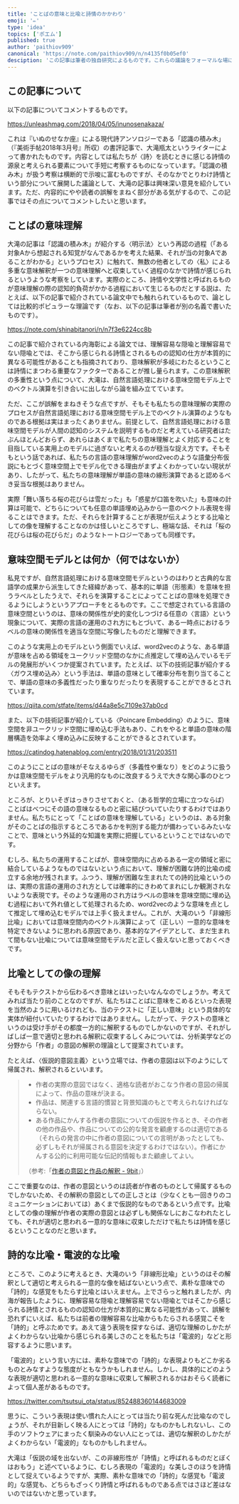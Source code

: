 ```yaml
---
title: 'ことばの意味と比喩と詩情のかかわり'
emoji: '✏️'
type: 'idea'
topics: ['ポエム']
published: true
author: 'paithiov909'
canonical: 'https://note.com/paithiov909/n/n4135f0b05ef0'
desciption: 'この記事は筆者の独自研究によるものです。これらの議論をフォーマルな場に持ち込む場合には、内容を慎重に検討し、必ず充分な裏付けをおこなうようにしてください。'
---
```


## この記事について

以下の記事についてコメントするものです。

https://unleashmag.com/2018/04/05/inunosenakaza/

これは『いぬのせなか座』による現代詩アンソロジーである「認識の積み木」（『美術手帖2018年3月号』所収）の書評記事で、大滝瓶太というライターによって書かれたものです。内容としては私たちが〈詩〉を読むときに感じる詩情の源泉と考えられる要素について手短に考察するものになっています。「認識の積み木」が扱う考察は横断的で示唆に富むものですが、そのなかでとりわけ詩情という部分について展開した議論として、大滝の記事は興味深い意見を紹介しています。ただ、内容的にやや読者の誤解をまねく部分がある気がするので、この記事ではその点についてコメントしたいと思います。

## ことばの意味理解

大滝の記事は「認識の積み木」が紹介する〈明示法〉という再認の過程（「ある対象Aから想起される知覚がなんであるかを考えた結果、それが当の対象Aであることがわかる」というプロセス）に触れて、無数の他者としての〈私〉による多重な意味解釈が一つの意味理解へと収束していく過程のなかで詩情が感じられるというような考察をしています。実際のところ、詩情や文学性と呼ばれるものが意味理解の際の認知的負荷がかかる過程において生じるものだとする説は、たとえば、以下の記事で紹介されている論文中でも触れられているもので、論としては比較的ポピュラーな理論です（なお、以下の記事は筆者が別の名義で書いたものです）。

https://note.com/shinabitanori/n/n7f3e6224cc8b

この記事で紹介されている内海彰による論文では、理解容易な隠喩と理解容易でない隠喩とでは、そこから感じられる詩情とされるものの認知の仕方が本質的に異なる可能性があることも指摘されており、意味解釈が多岐にわたるということは詩情にまつわる重要なファクターであることが推し量られます。この意味解釈の多重性という点について、大滝は、自然言語処理における意味空間モデル上でのベクトル演算を引き合いに出しながら論を組み立てています。

ただ、ここが誤解をまねきそうな点ですが、そもそも私たちの意味理解の実際のプロセスが自然言語処理における意味空間モデル上でのベクトル演算のようなものである根拠は実はまったくありません。前提として、自然言語処理における意味空間モデルが人間の認知のシステムを説明するものだと考えている研究者はたぶんほとんどおらず、あれらはあくまで私たちの意味理解とよく対応することを目指している実用上のモデルに過ぎないと考えるのが穏当な捉え方です。そもそもという話であれば、私たちの言語の意味理解がword2vecのような語彙分布仮説にもとづく意味空間上でモデル化できる理由がまずよくわかっていない現状があり、したがって、私たちの意味理解が単語の意味の線形演算であると認めるべき妥当な根拠はありません。

実際「舞い落ちる桜の花びらは雪だった」も「惑星が口笛を吹いた」も意味の計算は可能で、どちらについても任意の単語埋め込みから一意のベクトル表現を得ることはできます。ただ、それらを計算することが表現が伝えようとする比喩としての像を理解することなのかは怪しいところですし、極端な話、それは「桜の花びらは桜の花びらだ」のようなトートロジーであっても同様です。

## 意味空間モデルとは何か（何ではないか）

私見ですが、自然言語処理における意味空間モデルというのはわりと古典的な言語学の成果から派生してきた経緯があって、基本的に単語（形態素）を意味を担うラベルとしたうえで、それらを演算することによってことばの意味を処理できるようにしようというアプローチをとるものです。ここで想定されている言語の意味空間というのは、意味の関係性が史的変化しつづける任意の〈言語〉という現象について、実際の言語の運用のされ方にもとづいて、ある一時点におけるラベルの意味の関係性を適当な空間に写像したものだと理解できます。

このような実用上のモデルという側面でいえば、word2vecのような、ある単語が意味を占める領域をユークリッド空間のなかに点推定して埋め込んでいるモデルの発展形がいくつか提案されています。たとえば、以下の技術記事が紹介する〈ガウス埋め込み〉という手法は、単語の意味として確率分布を割り当てることで、単語の意味の多義性だったり重なりだったりを表現することができるとされています。

https://qiita.com/stfate/items/d44a8e5c7109e37ab0cd

また、以下の技術記事が紹介している〈Poincare Embedding〉のように、意味空間を非ユークリッド空間に埋め込む手法もあり、これをやると単語の意味の階層構造を効率よく埋め込みに反映することができるとされています。

https://catindog.hatenablog.com/entry/2018/01/31/203511

このようにことばの意味がそなえるゆらぎ（多義性や重なり）をどのように扱うかは意味空間モデルをより汎用的なものに改良するうえで大きな関心事のひとつといえます。

ところが、とりいそぎはっきりさせておくと、（ある哲学的立場に立つならば）ことばはべつにその語の意味なるものと密に結びついていたりするわけではありません。私たちにとって「ことばの意味を理解している」というのは、ある対象がそのことばの指示するところであるかを判別する能力が備わっているみたいなことで、意味という外延的な知識を実際に把握しているということではないのです。

むしろ、私たちの運用することばが、意味空間内に占めるある一定の領域と密に結合しているようなものではないという点において、理解が困難な詩的比喩の成立する余地が残されます。ふつう、理解が困難な生まれたての詩的比喩というのは、実際の言語の運用のされ方としては確率的にきわめてまれにしか観測されないような表現です。そのような運用のされ方はラベルの意味を意味空間に埋め込む過程において外れ値として処理されるため、word2vecのような意味を点として推定して埋め込むモデルでは上手く扱えません。これが、大滝のいう「非線形比喩」においては意味空間内のベクトル演算によって（正しい）一意的な意味を特定できないように思われる原因であり、基本的なアイデアとして、まだ生まれて間もない比喩については意味空間モデルだと正しく扱えないと思っておくべきです。

## 比喩としての像の理解

そもそもテクストから伝わるべき意味とはいったいなんなのでしょうか。考えてみれば当たり前のことなのですが、私たちはことばに意味をこめるといった表現を当然のように用いるけれども、当のテクストに「正しい意味」という具体的な実体が紐付いていたりするわけではありません。したがって、テクストの意味というのは受け手がその都度一方的に解釈するものでしかないのですが、それがしばしば一意で適切と思われる解釈に収束するしくみについては、分析美学などの分野から「作者」の意図の解釈の理論として提案されています。

たとえば、〈仮説的意図主義〉という立場では、作者の意図は以下のようにして帰属され、解釈されるといいます。

> * 作者の実際の意図ではなく、適格な読者がおこなう作者の意図の帰属によって、作品の意味が決まる。
> * 作品は、関連する言語的慣習と背景知識のもとで考えられなければならない。
> * ある作品にかんする作者の意図についての仮説を作るとき、その作者の他の作品や、作品についての公的な発言を顧慮するのは適切である（それらの発言の中に作者の意図についての言明があったとしても、必ずしもそれが帰属される意図を決定するわけではない）。作者にかんする公的に利用可能な伝記的情報もまた顧慮してよい。
>
> （参考:「[作者の意図と作品の解釈 - 9bit](http://9bit.99ing.net/Entry/34/)」）

ここで重要なのは、作者の意図というのは読者が作者のものとして帰属するものでしかないため、その解釈の意図としての正しさとは（少なくとも一回きりのコミュニケーションにおいては）あくまで仮説的なものであるという点です。比喩としての像の理解が作者の実際の意図とは必ずしも関係なしにおこなわれたとしても、それが適切と思われる一意的な意味に収束しただけで私たちは詩情を感じるということなのだと思います。

## 詩的な比喩・電波的な比喩

ところで、このように考えるとき、大滝のいう「非線形比喩」というのはその解釈として適切と考えられる一意的な像を結ばないという点で、素朴な意味での「詩的」な感覚をもたらす比喩とはいえません。上でさらっと触れましたが、内海が報告したように、理解容易な隠喩と理解容易でない隠喩とではそこから感じられる詩情とされるものの認知の仕方が本質的に異なる可能性があって、誤解を恐れずにいえば、私たちは前者の理解容易な比喩からもたらされる感覚こそを「詩的」と呼ぶためです。あえて違う表現を探すならば、適切な理解のしかたがよくわからない比喩から感じられる美しさのことを私たちは「電波的」などと形容するように思います。

「電波的」という言い方には、素朴な意味での「詩的」な表現よりもどこか劣るものとみなすような態度がともなうかもしれません。しかし、具体的にどのような表現が適切と思われる一意的な意味に収束して解釈されるかはおそらく読者によって個人差があるものです。

https://twitter.com/tsutsui_ota/status/852488360144683009

思うに、こういう表現は使い慣れた人にとっては当たり前な死んだ比喩なのでしょうが、それが目新しく映る人にとっては「詩的」なものかもしれないし、この手のソフトウェアにまったく馴染みのない人にとっては、適切な解釈のしかたがよくわからない「電波的」なものかもしれません。

大滝は「仮説の域を出ないが、この非線形性が「詩情」と呼ばれるものだとぼくはおもう」と述べているように、むしろ表現の「電波的」な美しさのほうを詩情として捉えているようですが、実際、素朴な意味での「詩的」な感覚も「電波的」な感覚も、どちらもざっくり詩情と呼ばれるものである点ではさほど差はないのではないかと思っています。  



